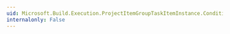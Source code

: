 ```yaml
---
uid: Microsoft.Build.Execution.ProjectItemGroupTaskItemInstance.ConditionLocation
internalonly: False
---
```

